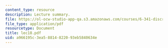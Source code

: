 ```yaml
---
content_type: resource
description: Lecture summary.
file: https://ol-ocw-studio-app-qa.s3.amazonaws.com/courses/6-341-discrete-time-signal-processing-fall-2005/a966195c3ea58814822093eb5840634e_lec18.pdf
file_type: application/pdf
resourcetype: Document
title: lec18.pdf
uid: a966195c-3ea5-8814-8220-93eb5840634e
---
```

